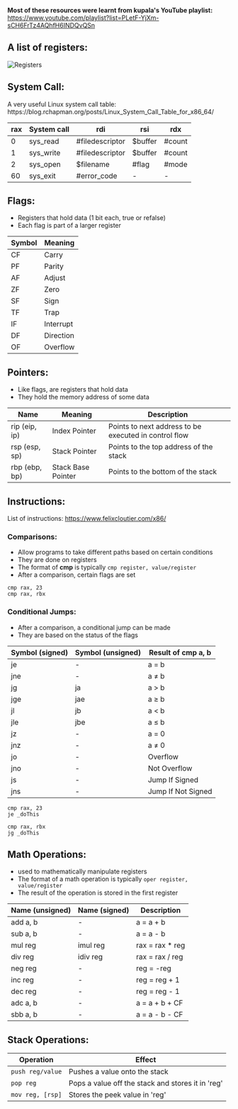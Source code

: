 <b>Most of these resources were learnt from kupala's YouTube playlist:</b>
<br>https://www.youtube.com/playlist?list=PLetF-YjXm-sCH6FrTz4AQhfH6INDQvQSn

<h2>A list of registers:</h2>

![Registers](https://i.stack.imgur.com/N0KnG.png)

<h2>System Call:</h2>
A very useful Linux system call table: https://blog.rchapman.org/posts/Linux_System_Call_Table_for_x86_64/

| rax | System call | rdi | rsi | rdx |
| --- | ----------- | --- | --- | --- |
| 0 | sys_read | #filedescriptor | $buffer | #count |
| 1 | sys_write | #filedescriptor | $buffer | #count |
| 2 | sys_open | $filename | #flag | #mode |
| 60 | sys_exit | #error_code | - | - |

<h2>Flags:</h2>

- Registers that hold data (1 bit each, true or refalse)
- Each flag is part of a larger register

| Symbol | Meaning |
| --- | --- |
| CF | Carry |
| PF | Parity |
| AF | Adjust |
| ZF | Zero |
| SF | Sign |
| TF | Trap |
| IF | Interrupt |
| DF | Direction |
| OF | Overflow |

<h2>Pointers:</h2>

- Like flags, are registers that hold data
- They hold the memory address of some data

| Name | Meaning | Description |
| --- | --- | --- |
| rip (eip, ip) | Index Pointer | Points to next address to be executed in control flow |
| rsp (esp, sp) | Stack Pointer | Points to the top address of the stack |
| rbp (ebp, bp) | Stack Base Pointer | Points to the bottom of the stack |

<h2>Instructions:</h2>

List of instructions: https://www.felixcloutier.com/x86/

<h3>Comparisons:</h3>

- Allow programs to take different paths based on certain conditions
- They are done on registers
- The format of <b>cmp</b> is typically `cmp register, value/register`
- After a comparison, certain flags are set

```
cmp rax, 23
cmp rax, rbx
 ```
 
<h3>Conditional Jumps:</h3>
 
- After a comparison, a conditional jump can be made
- They are based on the status of the flags

| Symbol (signed) | Symbol (unsigned) | Result of <b>cmp</b> a, b |
| --- | --- | --- |
| je | - | a = b |
| jne | - | a ≠ b |
| jg | ja | a > b |
| jge | jae | a ≥ b |
| jl | jb | a < b |
| jle | jbe | a ≤ b |
| jz | - | a = 0 |
| jnz | - | a ≠ 0 |
| jo | - | Overflow |
| jno | - | Not Overflow |
| js | - | Jump If Signed |
| jns | - | Jump If Not Signed |

```
cmp rax, 23
je _doThis
```
```
cmp rax, rbx
jg _doThis
```

<h2>Math Operations:</h2>

- used to mathematically manipulate registers
- The format of a math operation is typically `oper register, value/register`
- The result of the operation is stored in the first register

| Name (unsigned) | Name (signed) | Description |
| --- | --- | --- |
| add a, b | - | a = a + b |
| sub a, b | - | a = a - b |
| mul reg | imul reg | rax = rax * reg |
| div reg | idiv reg | rax = rax / reg |
| neg reg | - | reg = -reg |
| inc reg | - | reg = reg + 1 |
| dec reg | - | reg = reg - 1 |
| adc a, b | - | a = a + b + CF |
| sbb a, b | - | a = a - b - CF |

<h2>Stack Operations:</h2>

| Operation | Effect |
| --- | --- |
| `push reg/value` | Pushes a value onto the stack |
| `pop reg` | Pops a value off the stack and stores it in 'reg' |
| `mov reg, [rsp]` | Stores the peek value in 'reg' |
